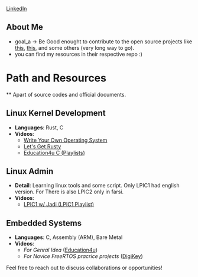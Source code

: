 
[LinkedIn](https://www.linkedin.com/in/arvin-salehi-55768120a/)


## About Me
- goal_a -> Be Good enought to contribute to the open source projects like [this](https://github.com/torvalds/linux), [this](https://github.com/riscv), and some others (very long way to go).
- you can find my resources in their respective repo :)  
  
# Path and Resources 
** Apart of source codes and official documents.

## Linux Kernel Development
- **Languages**: Rust, C
- **Videos**:
  - [Write Your Own Operating System](https://www.youtube.com/@writeyourownoperatingsystem)
  - [Let's Get Rusty](https://www.youtube.com/@letsgetrusty)
  - [Education4u C (Playlists)](https://www.youtube.com/@education4uofficial)

## Linux Admin
- **Detail**: Learning linux tools and some script. Only LPIC1 had english version. For There is also LPIC2 only in farsi.
- **Videos**:
  - [LPIC1 w/ Jadi (LPIC1 Playlist)](https://www.youtube.com/watch?v=AKkNUvEHXhk&list=PLFOYXCPEqdNUU55Xvgst8wGTWnz_sd-cj)

## Embedded Systems
- **Languages**: C, Assembly (ARM), Bare Metal
- **Videos**:
  - *For Genral Idea* ([Education4u](https://www.youtube.com/watch?v=JO4AEkOVF2M&list=PLrjkTql3jnm-lZMoUb1xMCp0HgxvJ7ocx))
  - *For Novice FreeRTOS pracrice projects* ([DigiKey](https://www.youtube.com/watch?v=pHJ3lxOoWeI))
    

Feel free to reach out to discuss collaborations or opportunities!
